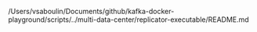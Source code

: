 /Users/vsaboulin/Documents/github/kafka-docker-playground/scripts/../multi-data-center/replicator-executable/README.md